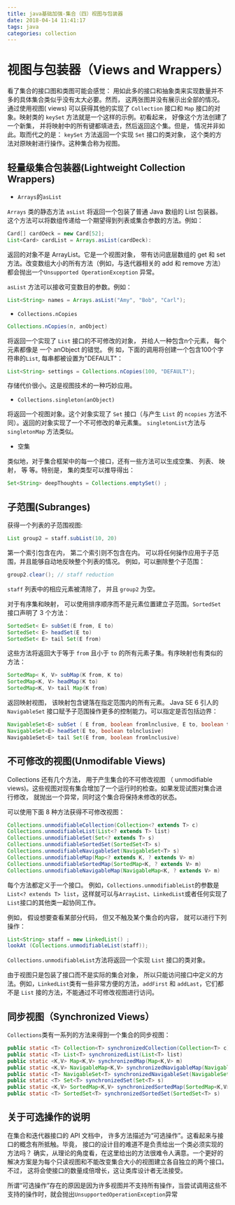 ```yaml
---
title: java基础加强-集合（四）视图与包装器
date: 2018-04-14 11:41:17
tags: java
categories: collection
---
```


# 视图与包装器（Views and Wrappers）

看了集合的接口图和类图可能会感觉： 用如此多的接口和抽象类来实现数量并不多的具体集合类似乎没有太大必要。然而， 这两张图并没有展示出全部的情况。通过使用视图( views) 可以获得其他的实现了 `Collection` 接口和 `Map` 接口的对象。映射类的 `keySet` 方法就是一个这样的示例。初看起来， 好像这个方法创建了一个新集， 并将映射中的所有键都填进去，然后返回这个集。但是， 情况并非如此。取而代之的是： `keySet` 方法返回一个实现 `Set` 接口的类对象， 这个类的方法对原映射进行操作。这种集合称为视图。

## 轻量级集合包装器(Lightweight Collection Wrappers)

* `Arrays`的`asList`

`Arrays` 类的静态方法 `asList` 将返回一个包装了普通 Java 数组的 List 包装器。这个方法可以将数组传递给一个期望得到列表或集合参数的方法。例如：
``` java
Card[] cardOeck = new Card[52];
List<Card> cardList = Arrays.asList(cardDeck):
```
返回的对象不是 ArrayList。它是一个视图对象， 带有访问底层数组的 get 和 set方法。改变数组大小的所有方法（例如，与迭代器相关的 add 和 remove 方法）都会抛出一个`Unsupported OperationException` 异常。

`asList` 方法可以接收可变数目的参数。例如：
``` java
List<String> names = Arrays.asList("Amy", "Bob", "Carl");
```

* `Collections.nCopies`

``` java
Collections.nCopies(n, anObject)
```
将返回一个实现了 `List` 接口的不可修改的对象， 并给人一种包含n个元素， 每个元素都像是
一个 anObject 的错觉。
例 如，下面的调用将创建一个包含100个字符串的`List`, 每串都被设置为"DEFAULT"：
``` java
List<String> settings = Collections.nCopies(100, "DEFAULT");
```
存储代价很小。这是视图技术的一种巧妙应用。

* `Collections.singleton(anObject)`

将返回一个视图对象。这个对象实现了 `Set` 接口（与产生 `List` 的 `ncopies` 方法不同）。返回的对象实现了一个不可修改的单元素集。 `singletonList`方法与 `singletonMap` 方法类似。

* 空集 

类似地，对于集合框架中的每一个接口，还有一些方法可以生成空集、 列表、 映射， 等
等。特别是， 集的类型可以推导得出：
``` java
Set<String> deepThoughts = Collections.emptySet() ;
```

## 子范围(Subranges)

获得一个列表的子范围视图:
``` java
List group2 = staff.subList(10, 20)
```
第一个索引包含在内， 第二个索引则不包含在内。
可以将任何操作应用于子范围，并且能够自动地反映整个列表的情况。 例如，可以删除整个子范围：
``` java
group2.clear(); // staff reduction
```
`staff` 列表中的相应元素被清除了， 并且 `group2` 为空。

对于有序集和映射， 可以使用排序顺序而不是元素位置建立子范围。`SortedSet` 接口声明了 3 个方法：

``` java
SortedSet< E> subSet(E from, E to)
SortedSet< E> headSet(E to)
SortedSet< E> tail Set(E from)
```

这些方法将返回大于等于 `from` 且小于 `to` 的所有元素子集。有序映射也有类似的方法：
``` java
SortedMap< K, V> subMap(K from, K to)
SortedMap<K, V> headMap(K to)
SortedMap<K, V> tail Map(K from)
```

返回映射视图， 该映射包含键落在指定范围内的所有元素。
Java SE 6 引人的 `NavigableSet` 接口赋予子范围操作更多的控制能力。可以指定是否包括边界：
``` java
NavigableSet<E> subSet ( E from, boolean fromlnclusive, E to, boolean tolnclusive)
NavigableSet<E> headSet(E to, boolean tolnclusive)
Navigab1eSet<E> tail Set(E from, boolean fromlnclusive)
```

## 不可修改的视图(Unmodifable Views)

Collections 还有几个方法， 用于产生集合的不可修改视图 （ unmodifiable views)。这些视图对现有集合增加了一个运行时的检查。如果发现试图对集合进行修改， 就抛出一个异常，同时这个集合将保持未修改的状态。

可以使用下面 8 种方法获得不可修改视图：
``` java
Collections.unmodifiableCollection(Collection<? extends T> c)
Collections.unmodifiableList(List<? extends T> list)
Collections.unmodifiableSet(Set<? extends T> s)
Collections.unmodifiableSortedSet(SortedSet<T> s)
Collections.unmodifiableNavigableSet(NavigableSet<T> s)
Collections.unmodifiableMap(Map<? extends K, ? extends V> m)
Collections.unmodifiableSortedMap(SortedMap<K, ? extends V> m)
Collections.unmodifiableNavigableMap(NavigableMap<K, ? extends V> m)
```

每个方法都定义于一个接口。 例如，`Collections.unmodifiableList`的参数是`List<? extends T> list`，这样就可以与`ArrayList`、`LinkedList`或者任何实现了`List`接口的其他类一起协同工作。

例如， 假设想要查看某部分代码， 但又不触及某个集合的内容， 就可以进行下列操作：

``` java
List<String> staff = new LinkedList() ;
lookAt (Collections.unmodifiableList(staff));
```

`Collections.unmodifiableList`方法将返回一个实现 `List` 接口的类对象。

由于视图只是包装了接口而不是实际的集合对象， 所以只能访问接口中定义的方法。例如，`LinkedList`类有一些非常方便的方法，`addFirst` 和 `addLast`，它们都不是 `List` 接的方法，不能通过不可修改视图进行访问。

## 同步视图（Synchronized Views）

`Collections`类有一系列的方法来得到一个集合的同步视图：

``` java
public static <T> Collection<T> synchronizedCollection(Collection<T> c)
public static <T> List<T> synchronizedList(List<T> list)
public static <K,V> Map<K,V> synchronizedMap(Map<K,V> m)
public static <K,V> NavigableMap<K,V> synchronizedNavigableMap(NavigableMap<K,V> m)
public static <T> NavigableSet<T> synchronizedNavigableSet(NavigableSet<T> s)
public static <T> Set<T> synchronizedSet(Set<T> s)
public static <K,V> SortedMap<K,V> synchronizedSortedMap(SortedMap<K,V> m)
public static <T> SortedSet<T> synchronizedSortedSet(SortedSet<T> s)
```

## 关于可选操作的说明
在集合和迭代器接口的 API 文档中， 许多方法描述为“可选操作”。这看起来与接口的概念有所抵触。毕竟， 接口的设计目的难道不是负责给出一个类必须实现的方法吗？ 确实，从理论的角度看，在这里给出的方法很难令人满意。一个更好的解决方案是为每个只读视图和不能改变集合大小的视图建立各自独立的两个接口。不过， 这将会使接口的数量成倍增长，这让类库设计者无法接受。

所谓“可选操作”存在的原因是因为许多视图并不支持所有操作，当尝试调用这些不支持的操作时，就会抛出`UnsupportedOperationException`异常
